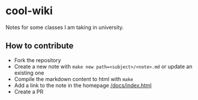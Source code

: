 # cool-wiki

Notes for some classes I am taking in university.

## How to contribute

- Fork the repository
- Create a new note with `make new path=<subject>/<note>.md` or update an existing one
- Compile the markdown content to html with `make`
- Add a link to the note in the homepage [/docs/index.html](/docs/index.html)
- Create a PR
